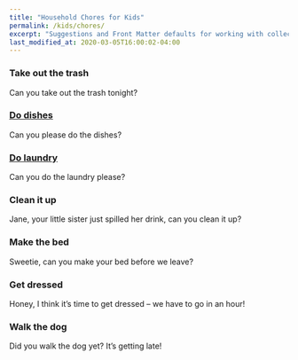 ```yaml
---
title: "Household Chores for Kids"
permalink: /kids/chores/
excerpt: "Suggestions and Front Matter defaults for working with collections."
last_modified_at: 2020-03-05T16:00:02-04:00
---
```

### Take out the trash  
Can you take out the trash tonight?  

### [Do dishes]()
Can you please do the dishes?

### [Do laundry]()
Can you do the laundry please?

### Clean it up
Jane, your little sister just spilled her drink, can you clean it up?

### Make the bed
Sweetie, can you make your bed before we leave?

### Get dressed
Honey, I think it’s time to get dressed – we have to go in an hour!

### Walk the dog
Did you walk the dog yet? It’s getting late!
